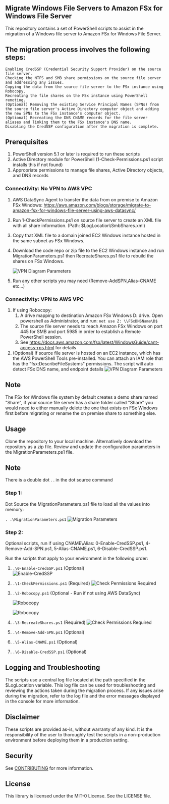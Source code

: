 ## Migrate Windows File Servers to Amazon FSx for Windows File Server

This repository contains a set of PowerShell scripts to assist in the migration of a Windows file server to Amazon FSx for Windows File Server.

## The migration process involves the following steps:

    Enabling CredSSP (Credential Security Support Provider) on the source file server.
    Checking the NTFS and SMB share permissions on the source file server and addressing any issues.
    Copying the data from the source file server to the FSx instance using Robocopy.
    Recreating the file shares on the FSx instance using PowerShell remoting.
    (Optional) Removing the existing Service Principal Names (SPNs) from the source file server's Active Directory computer object and adding the new SPNs to the FSx instance's computer object.
    (Optional) Recreating the DNS CNAME records for the file server aliases and linking them to the FSx instance's DNS name.
    Disabling the CredSSP configuration after the migration is complete.

## Prerequisites

1. PowerShell version 5.1 or later is required to run these scripts
1. Active Directory module for PowerShell (1-Check-Permissions.ps1 script installs this if not found)
1. Appropriate permissions to manage file shares, Active Directory objects, and DNS records
   
### Connectivity: No VPN to AWS VPC
   
1. AWS DataSync Agent to transfer the data from on premise to Amazon FSx Windows: https://aws.amazon.com/blogs/storage/migrate-to-amazon-fsx-for-windows-file-server-using-aws-datasync/
2. Run 1-CheckPermissions.ps1 on source file server to create an XML file with all share information. (Path: $LogLocation\SmbShares.xml)
3. Copy that XML file to a domain joined EC2 Windows instance hosted in the same subnet as FSx Windows.
4. Download the code repo or zip file to the EC2 Windows instance and run MigrationParameters.ps1 then RecreateShares.ps1 file to rebuild the shares on FSx Windows.

    ![VPN Diagram Parameters](./img/NoVPN.png)

6. Run any other scripts you may need (Remove-AddSPN,Alias-CNAME etc...)

### Connectivity: VPN to AWS VPC

1. If using Robocopy: 
    1. A drive mapping to destination Amazon FSx Windows D: drive. Open powershell as Administrator, and run: `net use Z: \\FSxDNSName\D$`  
    1. The source file server needs to reach Amazon FSx Windows on port 445 for SMB and port 5985 in order to establish a Remote PowerShell session.
    1. See https://docs.aws.amazon.com/fsx/latest/WindowsGuide/cant-access-rps.html for details
1. (Optional) If source file server is hosted on an EC2 instance, which has the AWS PowerShell Tools pre-installed. You can attach an IAM role that has the "fsx:DescribeFileSystems" permissions. The script will auto detect FSx DNS name, and endpoint details
   ![VPN Diagram Parameters](./img/VPN.png)

## Note

The FSx for Windows file system by default creates a demo share named "Share", if your source file server has a share folder called "Share" you would need to either manually delete the one that exists on FSx Windows first before migrating or rename the on premise share to something else.

## Usage

Clone the repository to your local machine. Alternatively download the repository as a zip file.
Review and update the configuration parameters in the MigrationParameters.ps1 file.

## Note

There is a double dot . . in the dot source command

### Step 1:
Dot Source the MigrationParameters.ps1 file to load all the values into memory:

` . .\MigrationParameters.ps1 `
    ![Migration Parameters](./img/MigrationParameters.png)

### Step 2:

Optional scripts, run if using CNAME\Alias: 0-Enable-CredSSP.ps1, 4-Remove-Add-SPN.ps1, 5-Alias-CNAME.ps1, 6-Disable-CredSSP.ps1. 

Run the scripts that apply to your environment in the following order:
 
    
1. ` .\0-Enable-CredSSP.ps1 ` (Optional)      
    ![Enable-CredSSP](./img/Enable-CredSSP.png)

1. ` .\1-CheckPermissions.ps1 ` (Required)
    ![Check Permissions Required](./img/CheckPermissions.png)

1. ` .\2-Robocopy.ps1 ` (Optional - Run if not using AWS DataSync)

    ![Robocopy](./img/RoboCopy1.png)

    ![Robocopy](./img/RoboCopy2.png)

1. ` .\3-RecreateShares.ps1 ` (Required)
    ![Check Permissions Required](./img/RecreateShares.png)
1. ` .\4-Remove-Add-SPN.ps1 ` (Optional)
1. ` .\5-Alias-CNAME.ps1 ` (Optional)
1. ` .\6-Disable-CredSSP.ps1 ` (Optional)

## Logging and Troubleshooting

The scripts use a central log file located at the path specified in the $LogLocation variable. This log file can be used for troubleshooting and reviewing the actions taken during the migration process.
If any issues arise during the migration, refer to the log file and the error messages displayed in the console for more information.

## Disclaimer

These scripts are provided as-is, without warranty of any kind. It is the responsibility of the user to thoroughly test the scripts in a non-production environment before deploying them in a production setting.

## Security

See [CONTRIBUTING](CONTRIBUTING.md#security-issue-notifications) for more information.

## License

This library is licensed under the MIT-0 License. See the LICENSE file.
